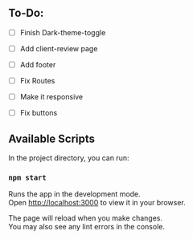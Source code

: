 ## To-Do: 
- [ ] Finish Dark-theme-toggle
- [ ] Add client-review page
- [ ] Add footer
- [ ] Fix Routes
- [ ] Make it responsive
- [ ] Fix buttons


## Available Scripts

In the project directory, you can run:

### `npm start`

Runs the app in the development mode.\
Open [http://localhost:3000](http://localhost:3000) to view it in your browser.

The page will reload when you make changes.\
You may also see any lint errors in the console.
